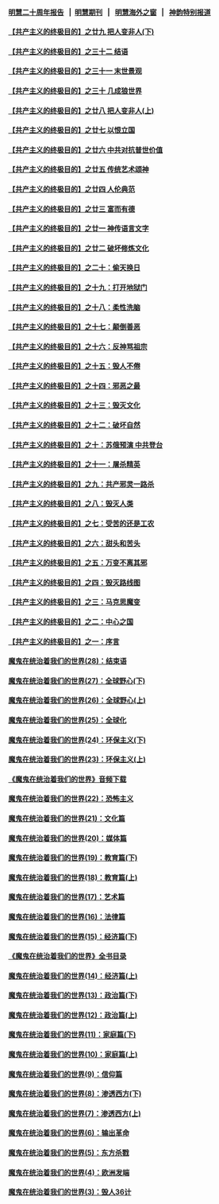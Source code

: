 #### [明慧二十周年报告](https://github.com/gfw-breaker/mh-reports/blob/master/README.md?t=07212201) &nbsp;&nbsp;|&nbsp;&nbsp;[明慧期刊](https://github.com/gfw-breaker/mh-qikan) &nbsp;&nbsp;|&nbsp;&nbsp; [明慧海外之窗](https://github.com/gfw-breaker/mh-news/blob/master/README.md?t=07212201) &nbsp;&nbsp;|&nbsp;&nbsp; [神韵特别报道](https://github.com/gfw-breaker/mh-news/blob/master/shenyun.md?t=07212201) 

#### [【共产主义的终极目的】之廿九 把人变非人(下)](../pages/nsc422/n11344140.md?t=07212201) 

#### [【共产主义的终极目的】之三十二 结语](../pages/nsc422/n11360535.md?t=07212201) 

#### [【共产主义的终极目的】之三十一 末世景观](../pages/nsc422/n11351129.md?t=07212201) 

#### [【共产主义的终极目的】之三十 几成狼世界](../pages/nsc422/n11348280.md?t=07212201) 

#### [【共产主义的终极目的】之廿八 把人变非人(上)](../pages/nsc422/n11340492.md?t=07212201) 

#### [【共产主义的终极目的】之廿七 以恨立国](../pages/nsc422/n11336944.md?t=07212201) 

#### [【共产主义的终极目的】之廿六 中共对抗普世价值](../pages/nsc422/n11324785.md?t=07212201) 

#### [【共产主义的终极目的】之廿五 传统艺术颂神](../pages/nsc422/n11296396.md?t=07212201) 

#### [【共产主义的终极目的】之廿四 人伦典范](../pages/nsc422/n11296397.md?t=07212201) 

#### [【共产主义的终极目的】之廿三 富而有德](../pages/nsc422/n11283598.md?t=07212201) 

#### [【共产主义的终极目的】之廿一 神传语言文字](../pages/nsc422/n11263265.md?t=07212201) 

#### [【共产主义的终极目的】之廿二 破坏修炼文化](../pages/nsc422/n11245728.md?t=07212201) 

#### [【共产主义的终极目的】之二十：偷天换日](../pages/nsc422/n11238846.md?t=07212201) 

#### [【共产主义的终极目的】之十九：打开地狱门](../pages/nsc422/n11206376.md?t=07212201) 

#### [【共产主义的终极目的】之十八：柔性洗脑](../pages/nsc422/n11199994.md?t=07212201) 

#### [【共产主义的终极目的】之十七：颠倒善恶](../pages/nsc422/n11179782.md?t=07212201) 

#### [【共产主义的终极目的】之十六：反神骂祖宗](../pages/nsc422/n11166798.md?t=07212201) 

#### [【共产主义的终极目的】之十五：毁人不倦](../pages/nsc422/n11166792.md?t=07212201) 

#### [【共产主义的终极目的】之十四：邪恶之最](../pages/nsc422/n11150249.md?t=07212201) 

#### [【共产主义的终极目的】之十三：毁灭文化](../pages/nsc422/n11135227.md?t=07212201) 

#### [【共产主义的终极目的】之十二：破坏自然](../pages/nsc422/n11135214.md?t=07212201) 

#### [【共产主义的终极目的】之十：苏俄预演 中共登台](../pages/nsc422/n11118424.md?t=07212201) 

#### [【共产主义的终极目的】之十一：屠杀精英](../pages/nsc422/n11118442.md?t=07212201) 

#### [【共产主义的终极目的】之九：共产邪灵一路杀](../pages/nsc422/n11114139.md?t=07212201) 

#### [【共产主义的终极目的】之八：毁灭人类](../pages/nsc422/n11108503.md?t=07212201) 

#### [【共产主义的终极目的】之七：受苦的还是工农](../pages/nsc422/n11101809.md?t=07212201) 

#### [【共产主义的终极目的】之六：甜头和苦头](../pages/nsc422/n11096971.md?t=07212201) 

#### [【共产主义的终极目的】之五：万变不离其邪](../pages/nsc422/n11091285.md?t=07212201) 

#### [【共产主义的终极目的】之四：毁灭路线图](../pages/nsc422/n11086284.md?t=07212201) 

#### [【共产主义的终极目的】之三：马克思魔变](../pages/nsc422/n11061941.md?t=07212201) 

#### [【共产主义的终极目的】之二：中心之国](../pages/nsc422/n11047728.md?t=07212201) 

#### [【共产主义的终极目的】之一：序言](../pages/nsc422/n11086077.md?t=07212201) 

#### [魔鬼在统治着我们的世界(28)：结束语](../pages/nsc422/n10936246.md?t=07212201) 

#### [魔鬼在统治着我们的世界(27)：全球野心(下)](../pages/nsc422/n10928319.md?t=07212201) 

#### [魔鬼在统治着我们的世界(26)：全球野心(上)](../pages/nsc422/n10900318.md?t=07212201) 

#### [魔鬼在统治着我们的世界(25)：全球化](../pages/nsc422/n10788205.md?t=07212201) 

#### [魔鬼在统治着我们的世界(24)：环保主义(下)](../pages/nsc422/n10695307.md?t=07212201) 

#### [魔鬼在统治着我们的世界(23)：环保主义(上)](../pages/nsc422/n10688613.md?t=07212201) 

#### [《魔鬼在统治着我们的世界》音频下载](../pages/nsc422/n10635553.md?t=07212201) 

#### [魔鬼在统治着我们的世界(22)：恐怖主义](../pages/nsc422/n10614727.md?t=07212201) 

#### [魔鬼在统治着我们的世界(21)：文化篇](../pages/nsc422/n10597706.md?t=07212201) 

#### [魔鬼在统治着我们的世界(20)：媒体篇](../pages/nsc422/n10586579.md?t=07212201) 

#### [魔鬼在统治着我们的世界(19)：教育篇(下)](../pages/nsc422/n10564808.md?t=07212201) 

#### [魔鬼在统治着我们的世界(18)：教育篇(上)](../pages/nsc422/n10526970.md?t=07212201) 

#### [魔鬼在统治着我们的世界(17)：艺术篇](../pages/nsc422/n10499093.md?t=07212201) 

#### [魔鬼在统治着我们的世界(16)：法律篇](../pages/nsc422/n10485969.md?t=07212201) 

#### [魔鬼在统治着我们的世界(15)：经济篇(下)](../pages/nsc422/n10469975.md?t=07212201) 

#### [《魔鬼在统治着我们的世界》全书目录](../pages/nsc422/n10464261.md?t=07212201) 

#### [魔鬼在统治着我们的世界(14)：经济篇(上)](../pages/nsc422/n10457370.md?t=07212201) 

#### [魔鬼在统治着我们的世界(13)：政治篇(下)](../pages/nsc422/n10448270.md?t=07212201) 

#### [魔鬼在统治着我们的世界(12)：政治篇(上)](../pages/nsc422/n10444576.md?t=07212201) 

#### [魔鬼在统治着我们的世界(11)：家庭篇(下)](../pages/nsc422/n10440961.md?t=07212201) 

#### [魔鬼在统治着我们的世界(10)：家庭篇(上)](../pages/nsc422/n10435448.md?t=07212201) 

#### [魔鬼在统治着我们的世界(9)：信仰篇](../pages/nsc422/n10432159.md?t=07212201) 

#### [魔鬼在统治着我们的世界(8)：渗透西方(下)](../pages/nsc422/n10429603.md?t=07212201) 

#### [魔鬼在统治着我们的世界(7)：渗透西方(上)](../pages/nsc422/n10426013.md?t=07212201) 

#### [魔鬼在统治着我们的世界(6)：输出革命](../pages/nsc422/n10421536.md?t=07212201) 

#### [魔鬼在统治着我们的世界(5)：东方杀戮](../pages/nsc422/n10417707.md?t=07212201) 

#### [魔鬼在统治着我们的世界(4)：欧洲发端](../pages/nsc422/n10414890.md?t=07212201) 

#### [魔鬼在统治着我们的世界(3)：毁人36计](../pages/nsc422/n10411583.md?t=07212201) 

